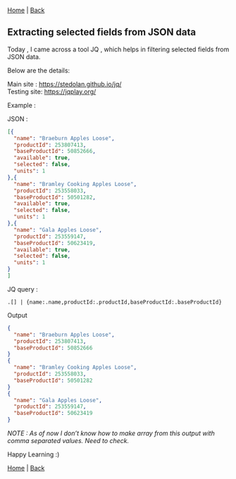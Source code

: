 [Home](https://debbiswal.github.io/Articles/) \| [Back](https://debbiswal.github.io/Articles/#json)  

## Extracting selected fields from JSON data  

Today , I came across a tool JQ , which helps in filtering selected fields from JSON data.  

Below are the details:  

Main site : https://stedolan.github.io/jq/  
Testing  site: https://jqplay.org/  


Example :  

JSON :  
```JSON
[{
  "name": "Braeburn Apples Loose",
  "productId": 253807413,
  "baseProductId": 50852666,
  "available": true,
  "selected": false,
  "units": 1
},{
  "name": "Bramley Cooking Apples Loose",
  "productId": 253558033,
  "baseProductId": 50501282,
  "available": true,
  "selected": false,
  "units": 1
},{
  "name": "Gala Apples Loose",
  "productId": 253559147,
  "baseProductId": 50623419,
  "available": true,
  "selected": false,
  "units": 1
}
]
```  

JQ query :  
```
.[] | {name:.name,productId:.productId,baseProductId:.baseProductId}
```  

Output  
```JSON
{
  "name": "Braeburn Apples Loose",
  "productId": 253807413,
  "baseProductId": 50852666
}
{
  "name": "Bramley Cooking Apples Loose",
  "productId": 253558033,
  "baseProductId": 50501282
}
{
  "name": "Gala Apples Loose",
  "productId": 253559147,
  "baseProductId": 50623419
}
```  

*NOTE : As of now I don’t know how to make array from this output with comma separated values. Need to check.*  

Happy Learning :)  

[Home](https://debbiswal.github.io/Articles/) \| [Back](https://debbiswal.github.io/Articles/#json)  
